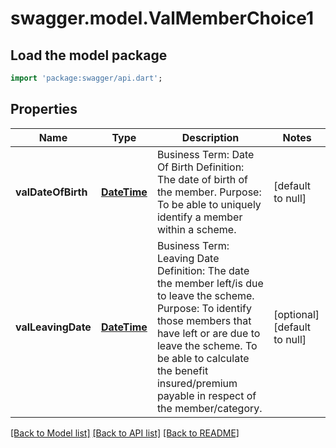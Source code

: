 # swagger.model.ValMemberChoice1

## Load the model package
```dart
import 'package:swagger/api.dart';
```

## Properties
Name | Type | Description | Notes
------------ | ------------- | ------------- | -------------
**valDateOfBirth** | [**DateTime**](DateTime.md) | Business Term: Date Of Birth Definition: The date of birth of the member. Purpose: To be able to uniquely identify a member within a scheme. | [default to null]
**valLeavingDate** | [**DateTime**](DateTime.md) | Business Term: Leaving Date Definition: The date the member left/is due to leave the scheme. Purpose: To identify those members that have left or are due to leave the scheme. To be able to calculate the benefit insured/premium payable in respect of the member/category. | [optional] [default to null]

[[Back to Model list]](../README.md#documentation-for-models) [[Back to API list]](../README.md#documentation-for-api-endpoints) [[Back to README]](../README.md)

